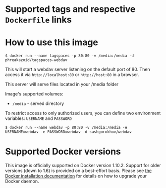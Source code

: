 # Supported tags and respective `Dockerfile` links

# How to use this image

```console
$ docker run --name tagspaces -p 80:80 -v /media:/media -d phreakazoid/tagspaces-webdav
```
This will start a webdav server listening on the default port of 80.
Then access it via `http://localhost:80` or `http://host:80` in a browser.

This server will serve files located in your /media folder

Image's supported volumes:
- `/media` - served directory

To restrict access to only authorized users, you can define two environment variables: `USERNAME` and `PASSWORD`
```console
$ docker run --name webdav -p 80:80 -v /media:/media -e USERNAME=webdav -e PASSWORD=webdav -d sashgorokhov/webdav
```

# Supported Docker versions

This image is officially supported on Docker version 1.10.2.
Support for older versions (down to 1.6) is provided on a best-effort basis.
Please see [the Docker installation documentation](https://docs.docker.com/installation/) for details on how to upgrade your Docker daemon.
